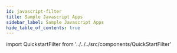 ```yaml
---
id: javascript-filter
title: Sample Javascript Apps
sidebar_label: Sample Javascript Apps
hide_table_of_contents: true
---
```


import QuickstartFilter from '../../../src/components/QuickStartFilter'
<QuickstartFilter defaultLanguage="JS/TS" />
